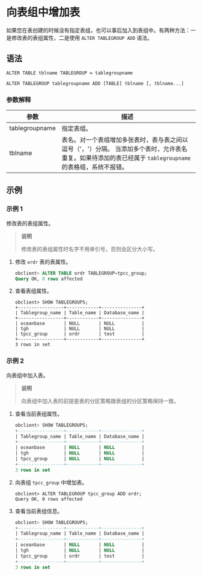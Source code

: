 # 向表组中增加表

如果您在表创建的时候没有指定表组，也可以事后加入到表组中。有两种方法：一是修改表的表组属性，二是使用 `ALTER TABLEGROUP ADD` 语法。

## 语法

```unknow
ALTER TABLE tblname TABLEGROUP = tablegroupname
```

```unknow
ALTER TABLEGROUP tablegroupname ADD [TABLE] tblname [, tblname...]
```

### 参数解释

|     **参数**     |                                                         **描述**                                                         |
|----------------|------------------------------------------------------------------------------------------------------------------------|
| tablegroupname | 指定表组。                                                                                                                  |
| tblname        | 表名。对一个表组增加多张表时，表与表之间以逗号（'，'）分隔。 当添加多个表时，允许表名重复。如果待添加的表已经属于 `tablegroupname`的表格组，系统不报错。 |

## 示例

### 示例 1

修改表的表组属性。

>**说明**
>
>修改表的表组属性时名字不用单引号，否则会区分大小写。

1. 修改 `ordr` 表的表属性。

   ```sql
   obclient> ALTER TABLE ordr TABLEGROUP=tpcc_group;
   Query OK, 0 rows affected
   ```

2. 查看表组属性。

   ```unknow
   obclient> SHOW TABLEGROUPS;
   +-----------------+------------+---------------+
   | Tablegroup_name | Table_name | Database_name |
   +-----------------+------------+---------------+
   | oceanbase       | NULL       | NULL          |
   | tgh             | NULL       | NULL          |
   | tpcc_group      | ordr       | test          |
   +-----------------+------------+---------------+
   3 rows in set
   ```

### 示例 2

向表组中加入表。

>**说明**
>
>向表组中加入表的前提是表的分区策略跟表组的分区策略保持一致。

1. 查看当前表组属性。

   ```sql
   obclient> SHOW TABLEGROUPS;
   +-----------------+------------+---------------+
   | Tablegroup_name | Table_name | Database_name |
   +-----------------+------------+---------------+
   | oceanbase       | NULL       | NULL          |
   | tgh             | NULL       | NULL          |
   | tpcc_group      | NULL       | NULL          |
   +-----------------+------------+---------------+
   3 rows in set
   ```

2. 向表组 `tpcc_group` 中增加表。

   ```unknow
   obclient> ALTER TABLEGROUP tpcc_group ADD ordr;
   Query OK, 0 rows affected
   ```

3. 查看当前表组信息。

   ```sql
   obclient> SHOW TABLEGROUPS;
   +-----------------+------------+---------------+
   | Tablegroup_name | Table_name | Database_name |
   +-----------------+------------+---------------+
   | oceanbase       | NULL       | NULL          |
   | tgh             | NULL       | NULL          |
   | tpcc_group      | ordr       | test          |
   +-----------------+------------+---------------+
   3 rows in set
   ```
